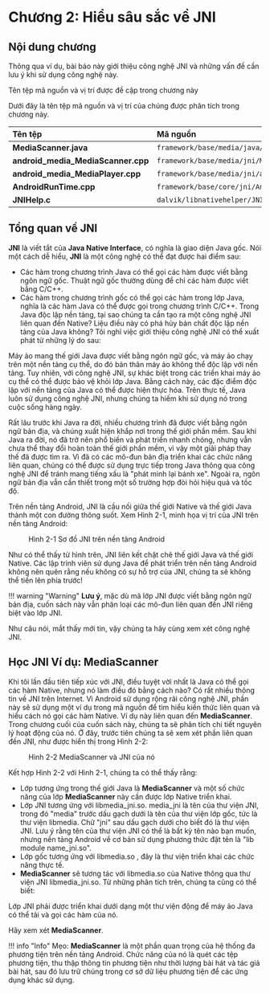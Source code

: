 # Chương 2: Hiểu sâu sắc về JNI

## Nội dung chương

Thông qua ví dụ, bài báo này giới thiệu công nghệ JNI và những vấn đề cần lưu ý khi sử dụng công nghệ này.

Tên tệp mã nguồn và vị trí được đề cập trong chương này

Dưới đây là tên tệp mã nguồn và vị trí của chúng được phân tích trong chương này.

| Tên tệp                            | Mã nguồn                                                        |
| :--------------------------------- | :-------------------------------------------------------------- |
| __MediaScanner.java__              | `framework/base/media/java/src/android/media/MediaScanner.java` |
| __android_media_MediaScanner.cpp__ | `framework/base/media/jni/MediaScanner.cpp`                     |
| __android_media_MediaPlayer.cpp__  | `framework/base/media/jni/android_media_MediaPlayer.cpp`        |
| __AndroidRunTime.cpp__             | `framework/base/core/jni/AndroidRunTime.cpp`                    |
| __JNIHelp.c__                      | `dalvik/libnativehelper/JNIHelp.c`                              |


## Tổng quan về JNI

__JNI__ là viết tắt của __Java Native Interface__, có nghĩa là giao diện Java gốc. Nói một cách dễ hiểu, __JNI__ là một công nghệ có thể đạt được hai điểm sau:

- Các hàm trong chương trình Java có thể gọi các hàm được viết bằng ngôn ngữ gốc. Thuật ngữ gốc thường dùng để chỉ các hàm được viết bằng C/C++.
- Các hàm trong chương trình gốc có thể gọi các hàm trong lớp Java, nghĩa là các hàm Java có thể được gọi trong chương trình C/C++.
Trong Java độc lập nền tảng, tại sao chúng ta cần tạo ra một công nghệ JNI liên quan đến Native? Liệu điều này có phá hủy bản chất độc lập nền tảng của Java không? Tôi nghĩ việc giới thiệu công nghệ JNI có thể xuất phát từ những lý do sau:

Máy ảo mang thế giới Java được viết bằng ngôn ngữ gốc, và máy ảo chạy trên một nền tảng cụ thể, do đó bản thân máy ảo không thể độc lập với nền tảng. Tuy nhiên, với công nghệ JNI, sự khác biệt trong các triển khai máy ảo cụ thể có thể được bảo vệ khỏi lớp Java. Bằng cách này, các đặc điểm độc lập với nền tảng của Java có thể được hiện thực hóa. Trên thực tế, Java luôn sử dụng công nghệ JNI, nhưng chúng ta hiếm khi sử dụng nó trong cuộc sống hàng ngày.

Rất lâu trước khi Java ra đời, nhiều chương trình đã được viết bằng ngôn ngữ bản địa, và chúng xuất hiện khắp nơi trong thế giới phần mềm. Sau khi Java ra đời, nó đã trở nên phổ biến và phát triển nhanh chóng, nhưng vẫn chưa thể thay đổi hoàn toàn thế giới phần mềm, vì vậy một giải pháp thay thế đã được tìm ra. Vì đã có các mô-đun bản địa triển khai các chức năng liên quan, chúng có thể được sử dụng trực tiếp trong Java thông qua công nghệ JNI để tránh mang tiếng xấu là "phát minh lại bánh xe". Ngoài ra, ngôn ngữ bản địa vẫn cần thiết trong một số trường hợp đòi hỏi hiệu quả và tốc độ.

Trên nền tảng Android, JNI là cầu nối giữa thế giới Native và thế giới Java thành một con đường thông suốt. Xem Hình 2-1, minh họa vị trí của JNI trên nền tảng Android:

<figure markdown="span">
    <figcaption>Hình 2-1 Sơ đồ JNI trên nền tảng Android</figcaption>
</figure>

Như có thể thấy từ hình trên, JNI liên kết chặt chẽ thế giới Java và thế giới Native. Các lập trình viên sử dụng Java để phát triển trên nền tảng Android không nên quên rằng nếu không có sự hỗ trợ của JNI, chúng ta sẽ không thể tiến lên phía trước!

!!! warning "Warning"
    __Lưu ý__, mặc dù mã lớp JNI được viết bằng ngôn ngữ bản địa, cuốn sách này vẫn phân loại các mô-đun liên quan đến JNI riêng biệt vào lớp JNI.

Như câu nói, mắt thấy mới tin, vậy chúng ta hãy cùng xem xét công nghệ JNI.

## Học JNI Ví dụ: MediaScanner

Khi tôi lần đầu tiên tiếp xúc với JNI, điều tuyệt vời nhất là Java có thể gọi các hàm Native, nhưng nó làm điều đó bằng cách nào? Có rất nhiều thông tin về JNI trên Internet. Vì Android sử dụng rộng rãi công nghệ JNI, phần này sẽ sử dụng một ví dụ trong mã nguồn để tìm hiểu kiến thức liên quan và hiểu cách nó gọi các hàm Native.
Ví dụ này liên quan đến __MediaScanner__. Trong chương cuối của cuốn sách này, chúng ta sẽ phân tích chi tiết nguyên lý hoạt động của nó. Ở đây, trước tiên chúng ta sẽ xem xét phần liên quan đến JNI, như được hiển thị trong Hình 2-2:

<figure markdown="span">
    <figcaption>Hình 2-2 MediaScanner và JNI của nó</figcaption>
</figure>

Kết hợp Hình 2-2 với Hình 2-1, chúng ta có thể thấy rằng:

- Lớp tương ứng trong thế giới Java là __MediaScanner__ và một số chức năng của lớp __MediaScanner__ này cần được lớp Native triển khai.
- Lớp JNI tương ứng với libmedia_jni.so. media_jni là tên của thư viện JNI, trong đó "media" trước dấu gạch dưới là tên của thư viện lớp gốc, tức là thư viện libmedia. Chữ "jni" sau dấu gạch dưới cho biết đó là thư viện JNI. Lưu ý rằng tên của thư viện JNI có thể là bất kỳ tên nào bạn muốn, nhưng nền tảng Android về cơ bản sử dụng phương thức đặt tên là "lib module name_jni.so".
- Lớp gốc tương ứng với libmedia.so , đây là thư viện triển khai các chức năng thực tế.
- __MediaScanner__ sẽ tương tác với libmedia.so của Native thông qua thư viện JNI libmedia_jni.so.
Từ những phân tích trên, chúng ta cũng có thể biết:

Lớp JNI phải được triển khai dưới dạng một thư viện động để máy ảo Java có thể tải và gọi các hàm của nó.

Hãy xem xét __MediaScanner__.

!!! info "Info"
    Mẹo: __MediaScanner__ là một phần quan trọng của hệ thống đa phương tiện trên nền tảng Android. Chức năng của nó là quét các tệp phương tiện, thu thập thông tin phương tiện như thời lượng bài hát và tác giả bài hát, sau đó lưu trữ chúng trong cơ sở dữ liệu phương tiện để các ứng dụng khác sử dụng.

